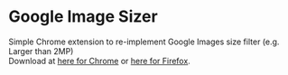 # Google Image Sizer
Simple Chrome extension to re-implement Google Images size filter (e.g. Larger than 2MP) <br>
Download at [here for Chrome](https://chrome.google.com/webstore/detail/google-image-sizer/pkfdieeblkapoopkmlpnnlepnblgbphk) or [here for Firefox](https://addons.mozilla.org/en-US/firefox/addon/google-image-sizer/).
